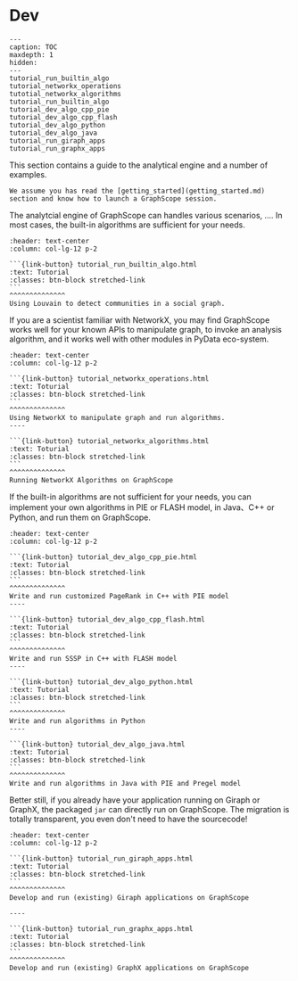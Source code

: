 # Dev

```{toctree} arguments
---
caption: TOC
maxdepth: 1
hidden: 
---
tutorial_run_builtin_algo
tutorial_networkx_operations
tutotial_networkx_algorithms
tutorial_run_builtin_algo
tutorial_dev_algo_cpp_pie
tutorial_dev_algo_cpp_flash
tutorial_dev_algo_python
tutorial_dev_algo_java
tutorial_run_giraph_apps
tutorial_run_graphx_apps
```


This section contains a guide to the analytical engine and a number of examples.

```{tip}
We assume you has read the [getting_started](getting_started.md) section and know how to launch a GraphScope session.
```

The analytcial engine of GraphScope can handles various scenarios, .... In most cases, the built-in algorithms are sufficient for your needs.

````{panels}
:header: text-center
:column: col-lg-12 p-2

```{link-button} tutorial_run_builtin_algo.html
:text: Tutorial
:classes: btn-block stretched-link
```
^^^^^^^^^^^^^^
Using Louvain to detect communities in a social graph.
````

If you are a scientist familiar with NetworkX, you may find GraphScope works well for your known APIs to manipulate graph, to invoke an analysis algorithm, and it works well with other modules in PyData eco-system.

````{panels}
:header: text-center
:column: col-lg-12 p-2

```{link-button} tutorial_networkx_operations.html
:text: Toturial
:classes: btn-block stretched-link 
```
^^^^^^^^^^^^^^
Using NetworkX to manipulate graph and run algorithms.
---- 

```{link-button} tutorial_networkx_algorithms.html
:text: Toturial
:classes: btn-block stretched-link 
```
^^^^^^^^^^^^^^
Running NetworkX Algorithms on GraphScope
````

If the built-in algorithms are not sufficient for your needs, you can implement your own algorithms in PIE or FLASH model, in Java、C++ or Python, and run them on GraphScope.

````{panels}
:header: text-center
:column: col-lg-12 p-2

```{link-button} tutorial_dev_algo_cpp_pie.html
:text: Tutorial
:classes: btn-block stretched-link 
```
^^^^^^^^^^^^^^
Write and run customized PageRank in C++ with PIE model
---- 

```{link-button} tutorial_dev_algo_cpp_flash.html
:text: Tutorial
:classes: btn-block stretched-link 
```
^^^^^^^^^^^^^^
Write and run SSSP in C++ with FLASH model
---- 

```{link-button} tutorial_dev_algo_python.html
:text: Tutorial
:classes: btn-block stretched-link 
```
^^^^^^^^^^^^^^
Write and run algorithms in Python
---- 

```{link-button} tutorial_dev_algo_java.html
:text: Tutorial
:classes: btn-block stretched-link 
```
^^^^^^^^^^^^^^
Write and run algorithms in Java with PIE and Pregel model
````

Better still, if you already have your application running on Giraph or GraphX, the packaged `jar` can directly run on GraphScope. The migration is totally transparent, you even don't need to have the sourcecode!

````{panels}
:header: text-center
:column: col-lg-12 p-2

```{link-button} tutorial_run_giraph_apps.html
:text: Tutorial
:classes: btn-block stretched-link 
```
^^^^^^^^^^^^^^
Develop and run (existing) Giraph applications on GraphScope

----

```{link-button} tutorial_run_graphx_apps.html
:text: Tutorial
:classes: btn-block stretched-link 
```
^^^^^^^^^^^^^^
Develop and run (existing) GraphX applications on GraphScope
````